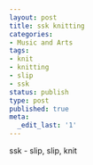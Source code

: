 ```yaml
---
layout: post
title: ssk knitting
categories:
- Music and Arts
tags:
- knit
- knitting
- slip
- ssk
status: publish
type: post
published: true
meta:
  _edit_last: '1'
---
```

ssk - slip, slip, knit
